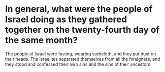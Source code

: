 # In general, what were the people of Israel doing as they gathered together on the twenty-fourth day of the same month?

The people of Israel were fasting, wearing sackcloth, and they put dust on their heads. The Israelites separated themselves from all the foreigners, and they stood and confessed their own sins and the sins of their ancestors.
